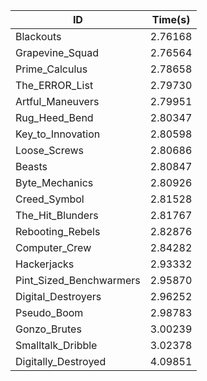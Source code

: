 |ID|Time(s)|
|-|-|
|Blackouts|2.76168|
|Grapevine_Squad|2.76564|
|Prime_Calculus|2.78658|
|The_ERROR_List|2.79730|
|Artful_Maneuvers|2.79951|
|Rug_Heed_Bend|2.80347|
|Key_to_Innovation|2.80598|
|Loose_Screws|2.80686|
|Beasts|2.80847|
|Byte_Mechanics|2.80926|
|Creed_Symbol|2.81528|
|The_Hit_Blunders|2.81767|
|Rebooting_Rebels|2.82876|
|Computer_Crew|2.84282|
|Hackerjacks|2.93332|
|Pint_Sized_Benchwarmers|2.95870|
|Digital_Destroyers|2.96252|
|Pseudo_Boom|2.98783|
|Gonzo_Brutes|3.00239|
|Smalltalk_Dribble|3.02378|
|Digitally_Destroyed|4.09851|
